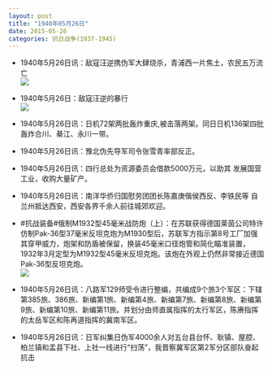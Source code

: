 ```yaml
---
layout: post
title: "1940年05月26日"
date: 2015-05-26
categories: 抗日战争(1937-1945)
---
```


<meta name="referrer" content="no-referrer" />

- 1940年5月26日讯：敌寇汪逆携伪军大肆烧杀，青浦西一片焦土，农民五万流亡 <br/><img src="https://ww3.sinaimg.cn/large/aca367d8jw1esi02kvvx7j20i40i9ad3.jpg" />

- 1940年5月26日：敌寇汪逆的暴行 <br/><img src="https://ww4.sinaimg.cn/large/aca367d8jw1eshyc530nij211q0hiq8n.jpg" />

- 1940年5月26日讯：日机72架两批轰炸重庆,被击落两架。同日日机136架四批 轰炸合川、綦江、永川一带。  

- 1940年5月26日讯：豫北伪先导军司令张雪青率部反正。 

- 1940年5月26日讯：四行总处为资源委员会借款5000万元，以助其 发展国营工业，收购大量矿产。 

- 1940年5月26日讯：南洋华侨归国慰劳团团长陈嘉庚偕侯西反、李铁民等 自兰州抵达西安，西安各界千余人前往城郊欢迎。 

- #抗战装备#俄制M1932型45毫米战防炮（上）：在苏联获得德国莱茵公司特许仿制Pak-36型37毫米反坦克炮为M1930型后，苏联军方指示第8号工厂加强其穿甲威力，炮架和防盾被保留，换装45毫米口径炮管和简化瞄准装置，1932年3月定型为M1932型45毫米反坦克炮。该炮在外观上仍然非常接近德国Pak-36型反坦克炮。 <br/><img src="https://ww3.sinaimg.cn/large/aca367d8jw1eshf9nz5kkj20hb092dig.jpg" />

- 1940年5月26日讯：八路军129师受令进行整编，共编成9个旅3个军区：下辖第385旅、386旅、新编第1旅、新编第4旅、新编第7旅、新编第8旅、新编第9旅、新编第10旅、新编第11旅。并划分由师直属指挥的太行军区，陈赓指挥的太岳军区和陈再道指挥的冀南军区。 

- 1940年5月26日讯：日军纠集日伪军4000余人对五台县台怀、耿镇、屋腔、柏兰镇和盂县下社、上社一线进行“扫荡”，我晋察冀军区第2军分区部队奋起抗击 

